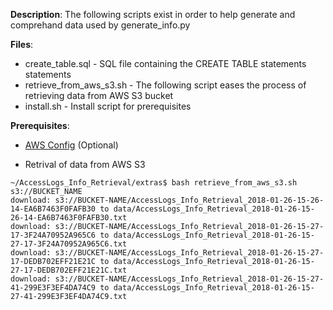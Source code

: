**Description**:
The following scripts exist in order to help generate and comprehand data used by generate_info.py

**Files**:
* create_table.sql - SQL file containing the CREATE TABLE statements statements 
* retrieve_from_aws_s3.sh - The following script eases the process of retrieving data from AWS S3 bucket 
* install.sh - Install script for prerequisites 

**Prerequisites**:
* [AWS Config](https://docs.aws.amazon.com/cli/latest/userguide/awscli-install-linux.html) (Optional)


* Retrival of data from AWS S3
```
~/AccessLogs_Info_Retrieval/extras$ bash retrieve_from_aws_s3.sh s3://BUCKET_NAME
download: s3://BUCKET-NAME/AccessLogs_Info_Retrieval_2018-01-26-15-26-14-EA6B7463F0FAFB30 to data/AccessLogs_Info_Retrieval_2018-01-26-15-26-14-EA6B7463F0FAFB30.txt
download: s3://BUCKET-NAME/AccessLogs_Info_Retrieval_2018-01-26-15-27-17-3F24A70952A965C6 to data/AccessLogs_Info_Retrieval_2018-01-26-15-27-17-3F24A70952A965C6.txt
download: s3://BUCKET-NAME/AccessLogs_Info_Retrieval_2018-01-26-15-27-17-DEDB702EFF21E21C to data/AccessLogs_Info_Retrieval_2018-01-26-15-27-17-DEDB702EFF21E21C.txt
download: s3://BUCKET-NAME/AccessLogs_Info_Retrieval_2018-01-26-15-27-41-299E3F3EF4DA74C9 to data/AccessLogs_Info_Retrieval_2018-01-26-15-27-41-299E3F3EF4DA74C9.txt
``` 
